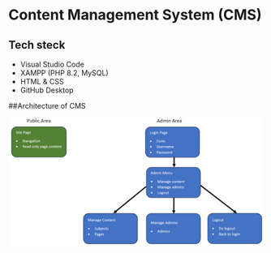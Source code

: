 # Content Management System (CMS)

## Tech steck
* Visual Studio Code
* XAMPP (PHP 8.2, MySQL)
* HTML & CSS
* GitHub Desktop

##Architecture of CMS

![CMS Architecture](/images_for_dokumentation/Overview.PNG "CMS Architecture")





